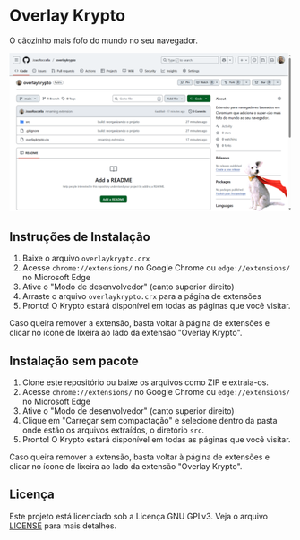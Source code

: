 # Overlay Krypto

O cãozinho mais fofo do mundo no seu navegador.

![Screenshot #1](image.png)

## Instruções de Instalação

1. Baixe o arquivo `overlaykrypto.crx`
2. Acesse `chrome://extensions/` no Google Chrome ou `edge://extensions/` no Microsoft Edge
3. Ative o "Modo de desenvolvedor" (canto superior direito)
4. Arraste o arquivo `overlaykrypto.crx` para a página de extensões
5. Pronto! O Krypto estará disponível em todas as páginas que você visitar.

Caso queira remover a extensão, basta voltar à página de extensões e clicar no ícone de lixeira ao lado da extensão "Overlay Krypto".

## Instalação sem pacote

1. Clone este repositório ou baixe os arquivos como ZIP e extraia-os.
2. Acesse `chrome://extensions/` no Google Chrome ou `edge://extensions/` no Microsoft Edge
3. Ative o "Modo de desenvolvedor" (canto superior direito)
4. Clique em "Carregar sem compactação" e selecione dentro da pasta onde estão os arquivos extraídos, o diretório `src`.
5. Pronto! O Krypto estará disponível em todas as páginas que você visitar.

Caso queira remover a extensão, basta voltar à página de extensões e clicar no ícone de lixeira ao lado da extensão "Overlay Krypto".

## Licença

Este projeto está licenciado sob a Licença GNU GPLv3. Veja o arquivo [LICENSE](LICENSE) para mais detalhes.